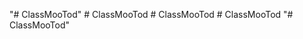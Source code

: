 "# ClassMooTod" 
#   C l a s s M o o T o d  
 #   C l a s s M o o T o d  
 #   C l a s s M o o T o d  
 "# ClassMooTod" 
